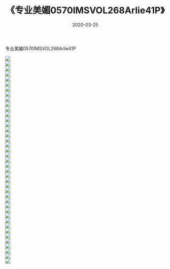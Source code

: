 ﻿---
layout: post
title:  《专业美媚0570IMSVOL268Arlie41P》
date:   2020-03-25
img: http://img.660000.xyz/Sharelink/性感/2020/专业美媚0570IMSVOL268Arlie41P/000.jpg
categories: [美女, 清纯, 唯美]
---

专业美媚0570IMSVOL268Arlie41P

  ![](http://img.660000.xyz/Sharelink/性感/2020/专业美媚0570IMSVOL268Arlie41P/001.jpg) <br> ![](http://img.660000.xyz/Sharelink/性感/2020/专业美媚0570IMSVOL268Arlie41P/002.jpg) <br> ![](http://img.660000.xyz/Sharelink/性感/2020/专业美媚0570IMSVOL268Arlie41P/003.jpg) <br> ![](http://img.660000.xyz/Sharelink/性感/2020/专业美媚0570IMSVOL268Arlie41P/004.jpg) <br> ![](http://img.660000.xyz/Sharelink/性感/2020/专业美媚0570IMSVOL268Arlie41P/005.jpg) <br> ![](http://img.660000.xyz/Sharelink/性感/2020/专业美媚0570IMSVOL268Arlie41P/006.jpg) <br> ![](http://img.660000.xyz/Sharelink/性感/2020/专业美媚0570IMSVOL268Arlie41P/007.jpg) <br> ![](http://img.660000.xyz/Sharelink/性感/2020/专业美媚0570IMSVOL268Arlie41P/008.jpg) <br> ![](http://img.660000.xyz/Sharelink/性感/2020/专业美媚0570IMSVOL268Arlie41P/009.jpg) <br> ![](http://img.660000.xyz/Sharelink/性感/2020/专业美媚0570IMSVOL268Arlie41P/010.jpg) <br> ![](http://img.660000.xyz/Sharelink/性感/2020/专业美媚0570IMSVOL268Arlie41P/011.jpg) <br> ![](http://img.660000.xyz/Sharelink/性感/2020/专业美媚0570IMSVOL268Arlie41P/012.jpg) <br> ![](http://img.660000.xyz/Sharelink/性感/2020/专业美媚0570IMSVOL268Arlie41P/013.jpg) <br> ![](http://img.660000.xyz/Sharelink/性感/2020/专业美媚0570IMSVOL268Arlie41P/014.jpg) <br> ![](http://img.660000.xyz/Sharelink/性感/2020/专业美媚0570IMSVOL268Arlie41P/015.jpg) <br> ![](http://img.660000.xyz/Sharelink/性感/2020/专业美媚0570IMSVOL268Arlie41P/016.jpg) <br> ![](http://img.660000.xyz/Sharelink/性感/2020/专业美媚0570IMSVOL268Arlie41P/017.jpg) <br> ![](http://img.660000.xyz/Sharelink/性感/2020/专业美媚0570IMSVOL268Arlie41P/018.jpg) <br> ![](http://img.660000.xyz/Sharelink/性感/2020/专业美媚0570IMSVOL268Arlie41P/019.jpg) <br> ![](http://img.660000.xyz/Sharelink/性感/2020/专业美媚0570IMSVOL268Arlie41P/020.jpg) <br> ![](http://img.660000.xyz/Sharelink/性感/2020/专业美媚0570IMSVOL268Arlie41P/021.jpg) <br> ![](http://img.660000.xyz/Sharelink/性感/2020/专业美媚0570IMSVOL268Arlie41P/022.jpg) <br> ![](http://img.660000.xyz/Sharelink/性感/2020/专业美媚0570IMSVOL268Arlie41P/023.jpg) <br> ![](http://img.660000.xyz/Sharelink/性感/2020/专业美媚0570IMSVOL268Arlie41P/024.jpg) <br> ![](http://img.660000.xyz/Sharelink/性感/2020/专业美媚0570IMSVOL268Arlie41P/025.jpg) <br> ![](http://img.660000.xyz/Sharelink/性感/2020/专业美媚0570IMSVOL268Arlie41P/026.jpg) <br> ![](http://img.660000.xyz/Sharelink/性感/2020/专业美媚0570IMSVOL268Arlie41P/027.jpg) <br> ![](http://img.660000.xyz/Sharelink/性感/2020/专业美媚0570IMSVOL268Arlie41P/028.jpg) <br> ![](http://img.660000.xyz/Sharelink/性感/2020/专业美媚0570IMSVOL268Arlie41P/029.jpg) <br> ![](http://img.660000.xyz/Sharelink/性感/2020/专业美媚0570IMSVOL268Arlie41P/030.jpg) <br> ![](http://img.660000.xyz/Sharelink/性感/2020/专业美媚0570IMSVOL268Arlie41P/031.jpg) <br> ![](http://img.660000.xyz/Sharelink/性感/2020/专业美媚0570IMSVOL268Arlie41P/032.jpg) <br> ![](http://img.660000.xyz/Sharelink/性感/2020/专业美媚0570IMSVOL268Arlie41P/033.jpg) <br> ![](http://img.660000.xyz/Sharelink/性感/2020/专业美媚0570IMSVOL268Arlie41P/034.jpg) <br> ![](http://img.660000.xyz/Sharelink/性感/2020/专业美媚0570IMSVOL268Arlie41P/035.jpg) <br> ![](http://img.660000.xyz/Sharelink/性感/2020/专业美媚0570IMSVOL268Arlie41P/036.jpg) <br> ![](http://img.660000.xyz/Sharelink/性感/2020/专业美媚0570IMSVOL268Arlie41P/037.jpg) <br> ![](http://img.660000.xyz/Sharelink/性感/2020/专业美媚0570IMSVOL268Arlie41P/038.jpg) <br> ![](http://img.660000.xyz/Sharelink/性感/2020/专业美媚0570IMSVOL268Arlie41P/039.jpg) <br> ![](http://img.660000.xyz/Sharelink/性感/2020/专业美媚0570IMSVOL268Arlie41P/040.jpg) <br> ![](http://img.660000.xyz/Sharelink/性感/2020/专业美媚0570IMSVOL268Arlie41P/041.jpg) <br>